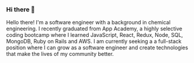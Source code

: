 ### Hi there 👋
Hello there! I'm a software engineer with a background in chemical engineering. I recently graduated from App Academy, a highly selective coding bootcamp where I learned JavaScript, React, Redux, Node, SQL, MongoDB, Ruby on Rails and AWS. I am currently seeking a a full-stack position where I can grow as a software engineer and create technologies that make the lives of my community better.

<!--
**tasnim-s/tasnim-s** is a ✨ _special_ ✨ repository because its `README.md` (this file) appears on your GitHub profile.

Here are some ideas to get you started:

- 🔭 I’m currently working on ...
- 🌱 I’m currently learning ...
- 👯 I’m looking to collaborate on ...
- 🤔 I’m looking for help with ...
- 💬 Ask me about ...
- 📫 How to reach me: ...
- 😄 Pronouns: ...
- ⚡ Fun fact: ...
-->
